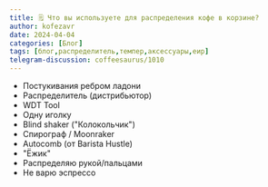 ```yaml
---
title: 🗒 Что вы используете для распределения кофе в корзине?
author: kofezavr
date: 2024-04-04
categories: [Блог]
tags: [блог,распределитель,темпер,аксессуары,еир]
telegram-discussion: coffeesaurus/1010
--- 
```

- Постукивания ребром ладони
- Распределитель (дистрибьютор)
- WDT Tool
- Одну иголку
- Blind shaker ("Колокольчик")
- Спирограф / Moonraker
- Autocomb (от Barista Hustle)
- "Ёжик"
- Распределяю рукой/пальцами
- Не варю эспрессо